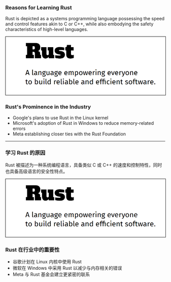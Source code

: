 ### Reasons for Learning Rust

Rust is depicted as a systems programming language possessing the speed and control features akin to C or C++, while also embodying the safety characteristics of high-level languages.

<img src="./assets/rust.png" style="border:1px solid black">

### Rust's Prominence in the Industry

- Google's plans to use Rust in the Linux kernel
- Microsoft's adoption of Rust in Windows to reduce memory-related errors
- Meta establishing closer ties with the Rust Foundation

---

### 学习 Rust 的原因

Rust 被描述为一种系统编程语言，具备类似 C 或 C++ 的速度和控制特性，同时也具备高级语言的安全性特点。

<img src="./assets/rust.png" style="border:1px solid black">

### Rust 在行业中的重要性

- 谷歌计划在 Linux 内核中使用 Rust
- 微软在 Windows 中采用 Rust 以减少与内存相关的错误
- Meta 与 Rust 基金会建立更紧密的联系
